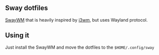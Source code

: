 Sway dotfiles
---

[SwayWM](https://github.com/swaywm/sway) that is heavily inspired by [i3wm](https://i3wm.org), but uses Wayland protocol.

Using it 
---

Just install the SwayWM and move the dotfiles to the `$HOME/.config/sway`
